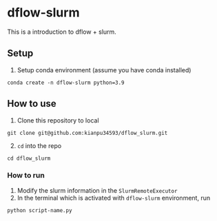 # dflow-slurm
This is a introduction to dflow + slurm. 

## Setup
1. Setup conda environment (assume you have conda installed)
```shell
conda create -n dflow-slurm python=3.9
```

## How to use
1. Clone this repository to local
```shell
git clone git@github.com:kianpu34593/dflow_slurm.git
```
2. `cd` into the repo
```shell
cd dflow_slurm
```

### How to run
1. Modify the slurm information in the `SlurmRemoteExecutor`
2. In the terminal which is activated with `dflow-slurm` environment, run
```shell
python script-name.py
```